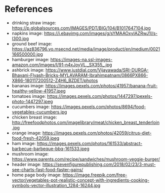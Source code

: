 # References
* drinking straw image: https://p.globalsources.com/IMAGES/PDT/BIG/104/B1017647104.jpg
* napkins image: https://i.ebayimg.com/images/g/sYMAAOxyIAZRwJ1l/s-l300.jpg
* ground beef image: https://az836796.vo.msecnd.net/media/image/product/en/medium/0021166500000.jpg
* hamburger image: https://images-na.ssl-images-amazon.com/images/I/91-n4xJoyVL._SX355_.jpg
* ashbrick image: https://www.justdial.com/Vijayawada/SRI-DURGA-Bhavani-Flyash-Bricks-MYLAVARAM-Ibrahimpatnam/0866PX866-X866-180117200512-Z4H6_BZDET/photos
* bananas image: https://images.pexels.com/photos/41957/banana-fruit-healthy-yellow-41957.jpeg
* tomatoes image: https://images.pexels.com/photos/1447297/pexels-photo-1447297.jpeg
* cucumbers image: https://images.pexels.com/photos/8694/food-vegetables-cucumbers.jpg
* chicken breast image: http://freefoodphotos.com/imagelibrary/meat/chicken_breast_tenderloin.jpg
* orange image: https://images.pexels.com/photos/42059/citrus-diet-food-fresh-42059.jpeg
* ham image: https://images.pexels.com/photos/161533/abstract-barbecue-barbeque-bbq-161533.jpeg
* mushroom image: https://www.parents.com/recipe/sandwiches/mushroom-veggie-burger/
* header image: https://sevenfigurepublishing.com/2018/02/23/3-must-see-charts-fast-food-faster-gains/
* home page body image: https://image.freepik.com/free-vector/vegetables-pot-realistic-concept-with-ingredients-cooking-symbols-vector-illustration_1284-16244.jpg